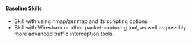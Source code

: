
#### Baseline Skills
* Skill with using nmap/zenmap and its scripting options
* Skill with Wireshark or other packet-capturing tool, as well as possibly more advanced traffic interception tools.
